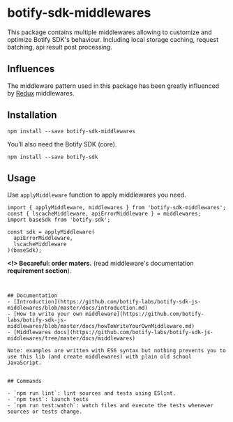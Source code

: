 # botify-sdk-middlewares

This package contains multiple middlewares allowing to customize and optimize  Botify SDK's behaviour. Including local storage caching, request batching, api result post processing.


## Influences

The middleware pattern used in this package has been greatly influenced by [Redux](https://github.com/rackt/redux) middlewares.


## Installation
```
npm install --save botify-sdk-middlewares
```

You’ll also need the Botify SDK (core).
```
npm install --save botify-sdk
```

## Usage
Use `applyMiddleware` function to apply middlewares you need.

```JS
import { applyMiddleware, middlewares } from 'botify-sdk-middlewares';
const { lscacheMiddleware, apiErrorMiddleware } = middlewares;
import baseSdk from 'botify-sdk';

const sdk = applyMiddleware(
  apiErrorMiddleware,
  lscacheMiddleware
)(baseSdk);
```
**<!> Becareful: order maters.** (read middleware's documentation **requirement section**).
```


## Documentation
- [Introduction](https://github.com/botify-labs/botify-sdk-js-middlewares/blob/master/docs/introduction.md)
- [How to write your own middleware](https://github.com/botify-labs/botify-sdk-js-middlewares/blob/master/docs/howToWriteYourOwnMiddleware.md)
- [Middlewares docs](https://github.com/botify-labs/botify-sdk-js-middlewares/tree/master/docs/middlewares)

Note: examples are written with ES6 syntax but nothing prevents you to use this lib (and create middlewares) with plain old school JavaScript.


## Commands

- `npm run lint`: lint sources and tests using ESlint.
- `npm test`: launch tests
- `npm run test:watch`: watch files and execute the tests whenever sources or tests change.
